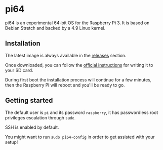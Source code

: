 # pi64

pi64 is an experimental 64-bit OS for the Raspberry Pi 3. It is based on Debian Stretch and backed by a 4.9 Linux kernel.

## Installation

The latest image is always available in the [releases](https://github.com/bamarni/pi64/releases) section.

Once downloaded, you can follow the [official instructions](https://www.raspberrypi.org/documentation/installation/installing-images/README.md) for writing it to your SD card.

During first boot the installation process will continue for a few minutes, then the Raspberry Pi will reboot and you'll be ready to go.

## Getting started

The default user is `pi` and its password `raspberry`, it has passwordless root privileges escalation through `sudo`.

SSH is enabled by default.

You might want to run `sudo pi64-config` in order to get assisted with your setup!
